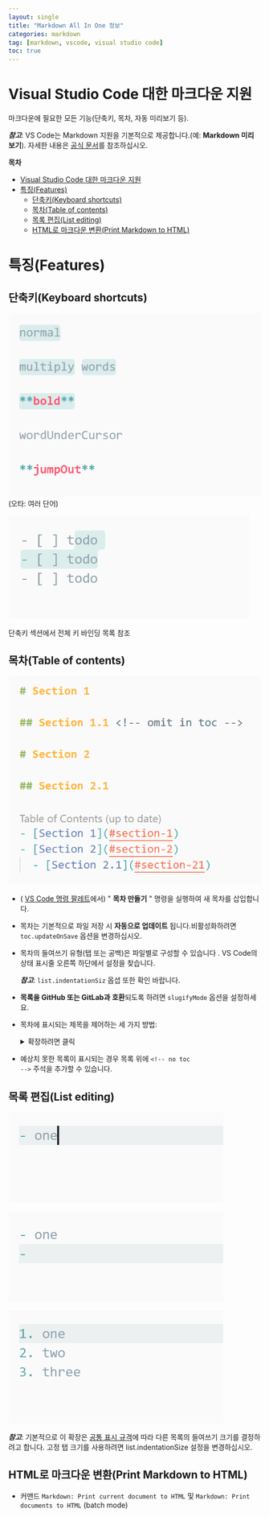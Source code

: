```yaml
---
layout: single
title: "Markdown All In One 정보"
categories: markdown
tag: [markdown, vscode, visual studio code]
toc: true
---
```


# Visual Studio Code 대한 마크다운 지원



마크다운에 필요한 모든 기능(단축키, 목차, 자동 미리보기 등).

**_참고_**: VS Code는 Markdown 지원을 기본적으로 제공합니다.(예: **Markdown 미리 보기**). 자세한 내용은 [공식 문서](https://code.visualstudio.com/docs/languages/markdown)를 참조하십시오.

**목차**

- [Visual Studio Code 대한 마크다운 지원](#visual-studio-code-대한-마크다운-지원)
- [특징(Features)](#특징features)
  - [단축키(Keyboard shortcuts)](#단축키keyboard-shortcuts)
  - [목차(Table of contents)](#목차table-of-contents)
  - [목록 편집(List editing)](#목록-편집list-editing)
  - [HTML로 마크다운 변환(Print Markdown to HTML)](#html로-마크다운-변환print-markdown-to-html)

# 특징(Features)
## 단축키(Keyboard shortcuts)
![toggle-bold](/images/markdown/toggle-bold.gif)
(오타: 여러 단어)

![check-task-list](/images/markdown/check-task-list.gif)

단축키 섹션에서 전체 키 바인딩 목록 참조

## 목차(Table of contents)

![toc](/images/markdown/toc.png)
* ( [VS Code 명령 팔레트]("https://code.visualstudio.com/docs/getstarted/userinterface#_command-palette")에서) " **목차 만들기** " 명령을 실행하여 새 목차를 삽입합니다.
  
* 목차는 기본적으로 파일 저장 시 **자동으로 업데이트**  됩니다.비활성화하려면 <code>toc.updateOnSave</code> 옵션을 변경하십시오.

* 목차의 들여쓰기 유형(탭 또는 공백)은 파일별로 구성할 수 있습니다 . VS Code의 상태 표시줄 오른쪽 하단에서 설정을 찾습니다.

    **_참고_**: <code>list.indentationSiz</code> 옵셥 또한 확인 바랍니다.

* **목록을 GitHub 또는 GitLab과 호환**되도록 하려면 <code>slugifyMode</code> 옵션을 설정하세요.

* 목차에 표시되는 제목을 제어하는 세 가지 방법:
    <details>
    <summary>확장하려면 클릭</summary>
    <div markdown="1">

    1. 제목 끝에 <code>\<!-- omit from toc --></code> 추가하여 목차에서 무시합니다.(제목 위에 추가할 수도 있습니다.)

    2. <code>toc.levels</code> 설정을 사용합니다.

    3. <code>toc.omittedFromToc</code> 설정을 사용하여 목차에서 일부 제목(및 부제목)을 생략 할 수도 있습니다.

        <pre>
        // In your settings.json
        "markdown.extension.toc.omittedFromToc": {
            // Use a path relative to your workspace.
            "README.md": [
                "# Introduction",
                "## Also omitted",
            ],
            // Or an absolute path for standalone files.
            "/home/foo/Documents/todo-list.md": [
                "## Shame list (I'll never do these)",
            ]
        }
        </pre>
     **_참고_**:
     - 문단제목(=== 또는 ---로 만들어진 제목)도 생략할 수 있습니다. 각 설정에 #및 ##를 입력하세요.
     - 제목을 생략할 때 문서 내에서 고유한 제목인지 확인하세요. 중복된 제목은 예측할 수 없는 동작을 유발할 수 있습니다.
    </div>
    </details>
* 예상치 못한 목록이 표시되는 경우 목록 위에 <code>\<!-- no toc --></code> 주석을 추가할 수 있습니다.

## 목록 편집(List editing)
![on-enter-key](/images/markdown/on-enter-key.gif)

![tab-backspace](/images/markdown/tab-backspace.gif)

![fix-marker](/images/markdown/fix-marker.gif)

_**참고**_: 기본적으로 이 확장은 [공통 표시 규격]("https://spec.commonmark.org/0.29/#list-items")에 따라 다른 목록의 들여쓰기 크기를 결정하려고 합니다. 고정 탭 크기를 사용하려면 list.indentationSize 설정을 변경하십시오.

## HTML로 마크다운 변환(Print Markdown to HTML)

- 커맨드 <code>Markdown: Print current document to HTML</code> 및 <code>Markdown: Print documents to HTML</code> (batch mode)
